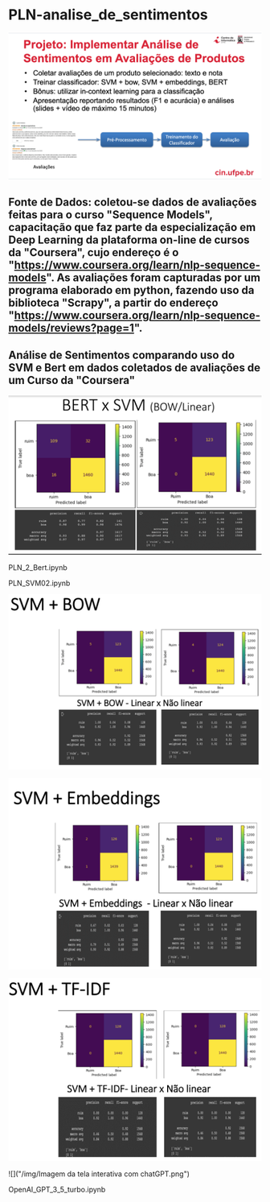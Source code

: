 # PLN-analise_de_sentimentos

![](/img/Enunciado-do-Projeto.png)

## Fonte de Dados: coletou-se dados de avaliações feitas para o curso "Sequence Models", capacitação que faz parte da especialização em Deep Learning da plataforma on-line de cursos da "Coursera", cujo endereço é o "https://www.coursera.org/learn/nlp-sequence-models". As avaliações foram capturadas por um programa elaborado em python, fazendo uso da biblioteca "Scrapy", a partir do endereço "https://www.coursera.org/learn/nlp-sequence-models/reviews?page=1".


## Análise de Sentimentos comparando uso do SVM e Bert em dados coletados de avaliações de  um Curso da "Coursera"

![](/img/BERTxSVM-bow-linear.png)

PLN_2_Bert.ipynb

PLN_SVM02.ipynb

![](/img/SVM-BOW.png)

![](/img/SVM-Embeddings.png)

![](/img/SVM-TF-IDF.png)

![]("/img/Imagem da tela interativa com chatGPT.png")

OpenAI_GPT_3_5_turbo.ipynb

